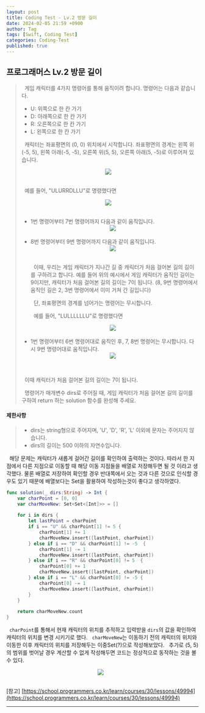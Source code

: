 ```yaml
---
layout: post
title: Coding Test - Lv.2 방문 길이
date: 2024-02-05 21:59 +0900
author: Tag
tags: [Swift, Coding Test]
categories: Coding-Test
published: true
---
```

<h2> 프로그래머스 Lv.2 방문 길이 </h2>

<blockquote>
&nbsp; 게임 캐릭터를 4가지 명령어를 통해 움직이려 합니다. 명령어는 다음과 같습니다.

<ul>
    <li> U: 위쪽으로 한 칸 가기 </li>
    <li> D: 아래쪽으로 한 칸 가기 </li>
    <li> R: 오른쪽으로 한 칸 가기 </li>
    <li> L: 왼쪽으로 한 칸 가기 </li>
</ul>

&nbsp; 캐릭터는 좌표평면의 (0, 0) 위치에서 시작합니다. 좌표평면의 경계는 왼쪽 위(-5, 5), 왼쪽 아래(-5, -5), 오른쪽 위(5, 5), 오른쪽 아래(5, -5)로 이루어져 있습니다.

<div style="display: flex; justify-content: center; align-items: center;">
  <img src="https://grepp-programmers.s3.ap-northeast-2.amazonaws.com/files/production/ace0e7bc-9092-4b95-9bfb-3a55a2aa780e/%E1%84%87%E1%85%A1%E1%86%BC%E1%84%86%E1%85%AE%E1%86%AB%E1%84%80%E1%85%B5%E1%86%AF%E1%84%8B%E1%85%B51_qpp9l3.png" style="margin-right: 10px;">
</div>
<br>

&nbsp; 예를 들어, "ULURRDLLU"로 명령했다면

<div style="display: flex; justify-content: center; align-items: center;">
  <img src="https://grepp-programmers.s3.ap-northeast-2.amazonaws.com/files/production/668c7458-e184-472d-9d32-f5d2acca759a/%E1%84%87%E1%85%A1%E1%86%BC%E1%84%86%E1%85%AE%E1%86%AB%E1%84%80%E1%85%B5%E1%86%AF%E1%84%8B%E1%85%B52_lezmdo.png" style="margin-right: 10px;">
</div>
<br>

<ul>
<li> 1번 명령어부터 7번 명령어까지 다음과 같이 움직입니다. </li>

<div style="display: flex; justify-content: center; align-items: center;">
  <img src="https://grepp-programmers.s3.ap-northeast-2.amazonaws.com/files/production/08558e36-d667-4160-bfec-b754c78a7d85/%E1%84%87%E1%85%A1%E1%86%BC%E1%84%86%E1%85%AE%E1%86%AB%E1%84%80%E1%85%B5%E1%86%AF%E1%84%8B%E1%85%B53_sootjd.png" style="margin-right: 10px;">
</div>
<br>

<li> 8번 명령어부터 9번 명령어까지 다음과 같이 움직입니다. </li>

<div style="display: flex; justify-content: center; align-items: center;">
  <img src="https://grepp-programmers.s3.ap-northeast-2.amazonaws.com/files/production/a52af28e-5835-438b-9f40-5467ebf9bf03/%E1%84%87%E1%85%A1%E1%86%BC%E1%84%86%E1%85%AE%E1%86%AB%E1%84%80%E1%85%B5%E1%86%AF%E1%84%8B%E1%85%B54_hlpiej.png" style="margin-right: 10px;">
</div>
<br>

&nbsp; 이때, 우리는 게임 캐릭터가 지나간 길 중 캐릭터가 처음 걸어본 길의 길이를 구하려고 합니다. 예를 들어 위의 예시에서 게임 캐릭터가 움직인 길이는 9이지만, 캐릭터가 처음 걸어본 길의 길이는 7이 됩니다. (8, 9번 명령어에서 움직인 길은 2, 3번 명령어에서 이미 거쳐 간 길입니다)

&nbsp; 단, 좌표평면의 경계를 넘어가는 명령어는 무시합니다.

&nbsp; 예를 들어, "LULLLLLLU"로 명령했다면

<div style="display: flex; justify-content: center; align-items: center;">
  <img src="https://grepp-programmers.s3.ap-northeast-2.amazonaws.com/files/production/f631f005-f8de-4392-a76c-a9ef64b6de08/%E1%84%87%E1%85%A1%E1%86%BC%E1%84%86%E1%85%AE%E1%86%AB%E1%84%80%E1%85%B5%E1%86%AF%E1%84%8B%E1%85%B55_nitjwj.png" style="margin-right: 10px;">
</div>
<br>

<li> 1번 명령어부터 6번 명령어대로 움직인 후, 7, 8번 명령어는 무시합니다. 다시 9번 명령어대로 움직입니다. </li>


<div style="display: flex; justify-content: center; align-items: center;">
  <img src="https://grepp-programmers.s3.ap-northeast-2.amazonaws.com/files/production/35e62f0a-43c6-4142-bec6-6d28fbc57216/%E1%84%87%E1%85%A1%E1%86%BC%E1%84%86%E1%85%AE%E1%86%AB%E1%84%80%E1%85%B5%E1%86%AF%E1%84%8B%E1%85%B56_nzhumd.png" style="margin-right: 10px;">
</div>
</ul>
<br>

&nbsp; 이때 캐릭터가 처음 걸어본 길의 길이는 7이 됩니다.

&nbsp; 명령어가 매개변수 dirs로 주어질 때, 게임 캐릭터가 처음 걸어본 길의 길이를 구하여 return 하는 solution 함수를 완성해 주세요.

</blockquote>

<h4> 제한사항 </h4>

<blockquote>
<ul>
    <li> dirs는 string형으로 주어지며, 'U', 'D', 'R', 'L' 이외에 문자는 주어지지 않습니다. </li>
    <li> dirs의 길이는 500 이하의 자연수입니다. </li>
</ul>
</blockquote>

&nbsp; 해당 문제는 캐릭터가 새롭게 걸어간 길이를 확인하여 출력하는 것이다. 따라서 한 지점에서 다른 지점으로 이동할 때 해당 이동 지점들을 배열로 저장해두면 될 것 이라고 생각했다. 물론 배열로 저장하여 확인할 경우 반대쪽에서 오는 것과 다른 것으로 인식할 경우도 있기 때문에 배열보다는 Set을 활용하여 작성하는것이 좋다고 생각하였다.

```swift
func solution(_ dirs:String) -> Int {
    var charPoint = [0, 0]
    var charMoveNew: Set<Set<[Int]>> = []
    
    for i in dirs {
        let lastPoint = charPoint
        if i == "U" && charPoint[1] != 5 {
            charPoint[1] += 1
            charMoveNew.insert([lastPoint, charPoint])
        } else if i == "D" && charPoint[1] != -5  {
            charPoint[1] -= 1
            charMoveNew.insert([lastPoint, charPoint])
        } else if i == "R" && charPoint[0] != 5  {
            charPoint[0] += 1
            charMoveNew.insert([lastPoint, charPoint])
        } else if i == "L" && charPoint[0] != -5 {
            charPoint[0] -= 1
            charMoveNew.insert([lastPoint, charPoint])
        }
    }
    
    return charMoveNew.count
}
```

&nbsp; `charPoint`를 통해서 현재 캐릭터의 위치를 추적하고 입력받을 `dirs`의 값을 확인하여 캐릭터의 위치를 변경 시키기로 했다.
&nbsp; `charMoveNew`는 이동하기 전의 캐릭터의 위치와 이동한 이후 캐릭터의 위치를 저장해두는 이중Set(?)으로 작성해보았다.
&nbsp; 추가로 (5, 5)의 범위를 벗어날 경우 계산할 수 없게 작성해두면 코드는 정상적으로 동작하는 것을 볼 수 있다.

<div style="display: flex; justify-content: center; align-items: center;">
  <img src="https://onedrive.live.com/embed?resid=1C2ED43779C10D71%21396&authkey=%21ADbNi_k4F-R-CsU&width=1636&height=972" style="margin-right: 10px;">
</div>

<br>

[참고]
[https://school.programmers.co.kr/learn/courses/30/lessons/49994](https://school.programmers.co.kr/learn/courses/30/lessons/49994)

-----
